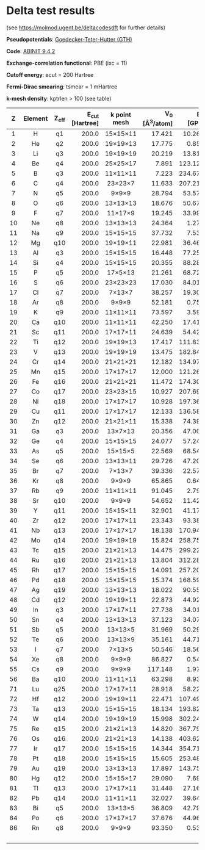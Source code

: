 # Delta test results

(see https://molmod.ugent.be/deltacodesdft for further details)

**Pseudopotentials**: [Goedecker-Teter-Hutter (GTH)](https://github.com/cp2k/cp2k-data/tree/413cdf9f270c8af920b6cab189d14e21a15e70ea/potentials/Goedecker/abinit/pbe)

**Code**: [ABINIT 9.4.2](https://www.abinit.org)

**Exchange-correlation functional**: PBE (ixc = 11)

**Cutoff energy**: ecut = 200 Hartree

**Fermi-Dirac smearing**: tsmear = 1 mHartree

**k-mesh density**: kptrlen > 100 (see table)

| Z | Element | Z<sub>eff</sub> | E<sub>cut</sub> [Hartree] | k point mesh | V<sub>0</sub> [&Aring;<sup>3</sup>/atom] | B<sub>0</sub> [GPa] | B<sub>1</sub> [-] | Delta [meV/atom] |
|  :---: | :---: | :---: | ---: | :---: | ---: | ---: | ---: | ---: |
|   1 |  H |   q1 |   200.0 | 15&times;15&times;11 |   17.421 |   10.260 |    2.686 |    0.072 |
|   2 | He |   q2 |   200.0 | 19&times;19&times;13 |   17.775 |    0.857 |    6.431 |    0.001 |
|   3 | Li |   q3 |   200.0 | 19&times;19&times;19 |   20.219 |   13.815 |    3.327 |    0.003 |
|   4 | Be |   q4 |   200.0 | 25&times;25&times;17 |    7.891 |  123.126 |    3.305 |    0.484 |
|   5 |  B |   q3 |   200.0 | 11&times;11&times;11 |    7.223 |  234.670 |    3.435 |    0.923 |
|   6 |  C |   q4 |   200.0 |  23&times;23&times;7 |   11.633 |  207.219 |    3.550 |    0.212 |
|   7 |  N |   q5 |   200.0 |    9&times;9&times;9 |   28.794 |   53.570 |    3.668 |    1.093 |
|   8 |  O |   q6 |   200.0 | 13&times;13&times;13 |   18.676 |   50.670 |    3.842 |    1.290 |
|   9 |  F |   q7 |   200.0 |  11&times;17&times;9 |   19.245 |   33.997 |    4.199 |    0.595 |
|  10 | Ne |   q8 |   200.0 | 13&times;13&times;13 |   24.364 |    1.276 |    9.530 |    0.021 |
|  11 | Na |   q9 |   200.0 | 15&times;15&times;15 |   37.732 |    7.531 |    3.920 |    0.437 |
|  12 | Mg |  q10 |   200.0 | 19&times;19&times;11 |   22.981 |   36.469 |    4.262 |    0.389 |
|  13 | Al |   q3 |   200.0 | 15&times;15&times;15 |   16.448 |   77.258 |    4.678 |    0.544 |
|  14 | Si |   q4 |   200.0 | 15&times;15&times;15 |   20.355 |   88.283 |    4.274 |    1.906 |
|  15 |  P |   q5 |   200.0 |  17&times;5&times;13 |   21.261 |   68.726 |    4.310 |    3.139 |
|  16 |  S |   q6 |   200.0 | 23&times;23&times;23 |   17.030 |   84.018 |    4.032 |    2.836 |
|  17 | Cl |   q7 |   200.0 |   7&times;13&times;7 |   38.257 |   19.303 |    4.371 |    2.644 |
|  18 | Ar |   q8 |   200.0 |    9&times;9&times;9 |   52.181 |    0.755 |    7.301 |    0.033 |
|  19 |  K |   q9 |   200.0 | 11&times;11&times;11 |   73.597 |    3.596 |    3.768 |    0.081 |
|  20 | Ca |  q10 |   200.0 | 11&times;11&times;11 |   42.250 |   17.418 |    3.327 |    0.212 |
|  21 | Sc |  q11 |   200.0 | 17&times;17&times;11 |   24.639 |   54.423 |    3.369 |    0.225 |
|  22 | Ti |  q12 |   200.0 | 19&times;19&times;13 |   17.417 |  111.833 |    3.569 |    0.653 |
|  23 |  V |  q13 |   200.0 | 19&times;19&times;19 |   13.475 |  182.847 |    3.879 |    0.956 |
|  24 | Cr |  q14 |   200.0 | 21&times;21&times;21 |   12.182 |  134.973 |    6.993 |   13.836 |
|  25 | Mn |  q15 |   200.0 | 17&times;17&times;17 |   12.000 |  121.265 |    5.852 |   15.628 |
|  26 | Fe |  q16 |   200.0 | 21&times;21&times;21 |   11.472 |  174.304 |    7.529 |    5.396 |
|  27 | Co |  q17 |   200.0 | 23&times;23&times;15 |   10.927 |  207.690 |    4.545 |    2.930 |
|  28 | Ni |  q18 |   200.0 | 17&times;17&times;17 |   10.928 |  197.362 |    5.053 |    1.599 |
|  29 | Cu |  q11 |   200.0 | 17&times;17&times;17 |   12.133 |  136.589 |    5.069 |    0.258 |
|  30 | Zn |  q12 |   200.0 | 21&times;21&times;11 |   15.338 |   74.399 |    5.319 |    0.539 |
|  31 | Ga |   q3 |   200.0 |  13&times;7&times;13 |   20.356 |   47.002 |    5.192 |    0.508 |
|  32 | Ge |   q4 |   200.0 | 15&times;15&times;15 |   24.077 |   57.243 |    4.851 |    2.021 |
|  33 | As |   q5 |   200.0 |  15&times;15&times;5 |   22.569 |   68.540 |    4.260 |    0.291 |
|  34 | Se |   q6 |   200.0 | 13&times;13&times;11 |   29.726 |   47.200 |    4.443 |    0.180 |
|  35 | Br |   q7 |   200.0 |   7&times;13&times;7 |   39.336 |   22.570 |    4.840 |    0.544 |
|  36 | Kr |   q8 |   200.0 |    9&times;9&times;9 |   65.865 |    0.649 |    7.239 |    0.021 |
|  37 | Rb |   q9 |   200.0 | 11&times;11&times;11 |   91.045 |    2.797 |    3.790 |    0.106 |
|  38 | Sr |  q10 |   200.0 |    9&times;9&times;9 |   54.652 |   11.429 |    3.726 |    0.331 |
|  39 |  Y |  q11 |   200.0 | 15&times;15&times;11 |   32.901 |   41.178 |    3.039 |    0.509 |
|  40 | Zr |  q12 |   200.0 | 17&times;17&times;11 |   23.343 |   93.385 |    3.426 |    0.824 |
|  41 | Nb |  q13 |   200.0 | 17&times;17&times;17 |   18.138 |  170.940 |    3.846 |    0.120 |
|  42 | Mo |  q14 |   200.0 | 19&times;19&times;19 |   15.824 |  258.756 |    4.186 |    2.091 |
|  43 | Tc |  q15 |   200.0 | 21&times;21&times;13 |   14.475 |  299.229 |    4.536 |    2.543 |
|  44 | Ru |  q16 |   200.0 | 21&times;21&times;13 |   13.804 |  312.289 |    4.875 |    2.857 |
|  45 | Rh |  q17 |   200.0 | 15&times;15&times;15 |   14.091 |  257.200 |    5.202 |    2.867 |
|  46 | Pd |  q18 |   200.0 | 15&times;15&times;15 |   15.374 |  168.592 |    5.567 |    2.374 |
|  47 | Ag |  q19 |   200.0 | 13&times;13&times;13 |   18.022 |   90.551 |    5.689 |    3.525 |
|  48 | Cd |  q12 |   200.0 | 19&times;19&times;11 |   22.873 |   44.927 |    7.023 |    0.416 |
|  49 | In |   q3 |   200.0 | 17&times;17&times;11 |   27.738 |   34.015 |    5.326 |    2.041 |
|  50 | Sn |   q4 |   200.0 | 13&times;13&times;13 |   37.123 |   34.073 |    4.547 |    2.301 |
|  51 | Sb |   q5 |   200.0 |  13&times;13&times;5 |   31.969 |   50.294 |    4.492 |    2.633 |
|  52 | Te |   q6 |   200.0 |  13&times;13&times;9 |   35.161 |   44.718 |    4.699 |    1.809 |
|  53 |  I |   q7 |   200.0 |   7&times;13&times;5 |   50.546 |   18.568 |    5.052 |    1.274 |
|  54 | Xe |   q8 |   200.0 |    9&times;9&times;9 |   86.827 |    0.542 |    7.192 |    0.020 |
|  55 | Cs |   q9 |   200.0 |    9&times;9&times;9 |  117.148 |    1.972 |    3.458 |    0.054 |
|  56 | Ba |  q10 |   200.0 | 11&times;11&times;11 |   63.298 |    8.938 |    3.554 |    0.318 |
|  71 | Lu |  q25 |   200.0 | 17&times;17&times;11 |   28.918 |   58.223 |   14.753 |    1.766 |
|  72 | Hf |  q12 |   200.0 | 19&times;19&times;11 |   22.471 |  107.494 |    3.434 |    1.442 |
|  73 | Ta |  q13 |   200.0 | 15&times;15&times;15 |   18.134 |  193.822 |    4.377 |    6.271 |
|  74 |  W |  q14 |   200.0 | 19&times;19&times;19 |   15.998 |  302.244 |    4.124 |    9.387 |
|  75 | Re |  q15 |   200.0 | 21&times;21&times;13 |   14.820 |  367.792 |    4.407 |   11.023 |
|  76 | Os |  q16 |   200.0 | 21&times;21&times;13 |   14.138 |  403.626 |    4.798 |   12.425 |
|  77 | Ir |  q17 |   200.0 | 15&times;15&times;15 |   14.344 |  354.711 |    5.094 |   12.005 |
|  78 | Pt |  q18 |   200.0 | 15&times;15&times;15 |   15.605 |  253.481 |    5.474 |    1.991 |
|  79 | Au |  q19 |   200.0 | 13&times;13&times;13 |   17.897 |  143.757 |    5.963 |    2.313 |
|  80 | Hg |  q12 |   200.0 | 15&times;15&times;17 |   29.090 |    7.699 |   12.545 |    0.891 |
|  81 | Tl |  q13 |   200.0 | 17&times;17&times;11 |   31.448 |   27.164 |    5.488 |    0.357 |
|  82 | Pb |  q14 |   200.0 | 11&times;11&times;11 |   32.027 |   39.640 |    5.234 |    0.287 |
|  83 | Bi |   q5 |   200.0 |  13&times;13&times;5 |   36.809 |   42.792 |    4.606 |    0.902 |
|  84 | Po |   q6 |   200.0 | 17&times;17&times;17 |   37.676 |   44.962 |    4.919 |    0.868 |
|  86 | Rn |   q8 |   200.0 |    9&times;9&times;9 |   93.350 |    0.539 |    7.195 |    0.073 |
|     |    |      |         |                      |          |          | **Mean** | **2.162** |
